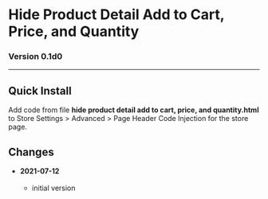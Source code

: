 # Hide Product Detail Add to Cart, Price, and Quantity

### Version 0.1d0

---

## Quick Install

Add code from file **hide product detail add to cart, price, and quantity.html**
to Store Settings > Advanced > Page Header Code Injection for the store page.

## Changes

<!-- * **2021-06-14**
<br><br>
  * reworked the autoClick part of the code to work in the wider variety of
    situations
  * code should now work on any page where there are atcb
  * bumped version to 0.1d2
  <br><br -->
* **2021-07-12**
<br><br>
  * initial version

